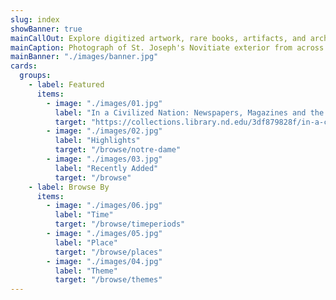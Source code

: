 ```yaml
---
slug: index
showBanner: true
mainCallOut: Explore digitized artwork, rare books, artifacts, and archival materials from the University of Notre Dame.
mainCaption: Photograph of St. Joseph's Novitiate exterior from across St. Joseph's Lake, 1894,<br /> Notre Dame Life Photograph Collection (GNDL) 45/0, University of Notre Dame Archives.
mainBanner: "./images/banner.jpg"
cards:
  groups:
    - label: Featured
      items:
        - image: "./images/01.jpg"
          label: "In a Civilized Nation: Newspapers, Magazines and the Print Revolution in the 19th-Century Peru"
          target: "https://collections.library.nd.edu/3df879828f/in-a-civilized-nation"
        - image: "./images/02.jpg"
          label: "Highlights"
          target: "/browse/notre-dame"
        - image: "./images/03.jpg"
          label: "Recently Added"
          target: "/browse"
    - label: Browse By
      items:
        - image: "./images/06.jpg"
          label: "Time"
          target: "/browse/timeperiods"
        - image: "./images/05.jpg"
          label: "Place"
          target: "/browse/places"
        - image: "./images/04.jpg"
          label: "Theme"
          target: "/browse/themes"
---
```

